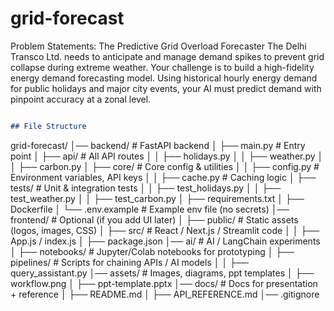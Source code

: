 # grid-forecast

Problem Statements:
The Predictive Grid Overload Forecaster The Delhi Transco Ltd. needs to anticipate and manage demand spikes to prevent grid collapse during extreme weather. Your challenge is to build a high-fidelity energy demand forecasting model. Using historical hourly energy demand for public holidays and major city events, your AI must predict demand with pinpoint accuracy at a zonal level.

```markdown

## File Structure

```
grid-forecast/
│── backend/                # FastAPI backend
│   ├── main.py             # Entry point
│   ├── api/                # All API routes
│   │   ├── holidays.py
│   │   ├── weather.py
│   │   ├── carbon.py
│   ├── core/               # Core config & utilities
│   │   ├── config.py       # Environment variables, API keys
│   │   ├── cache.py        # Caching logic
│   ├── tests/              # Unit & integration tests
│   │   ├── test_holidays.py
│   │   ├── test_weather.py
│   │   ├── test_carbon.py
│   ├── requirements.txt
│   ├── Dockerfile
│   └── .env.example        # Example env file (no secrets)
│── frontend/               # Optional (if you add UI later)
│   ├── public/             # Static assets (logos, images, CSS)
│   ├── src/                # React / Next.js / Streamlit code
│   │   ├── App.js / index.js
│   ├── package.json
│── ai/                     # AI / LangChain experiments
│   ├── notebooks/          # Jupyter/Colab notebooks for prototyping
│   ├── pipelines/          # Scripts for chaining APIs / AI models
│   │   ├── query_assistant.py
│── assets/                 # Images, diagrams, ppt templates
│   ├── workflow.png
│   ├── ppt-template.pptx
│── docs/                   # Docs for presentation + reference
│   ├── README.md
│   ├── API_REFERENCE.md
│── .gitignore
```

```
